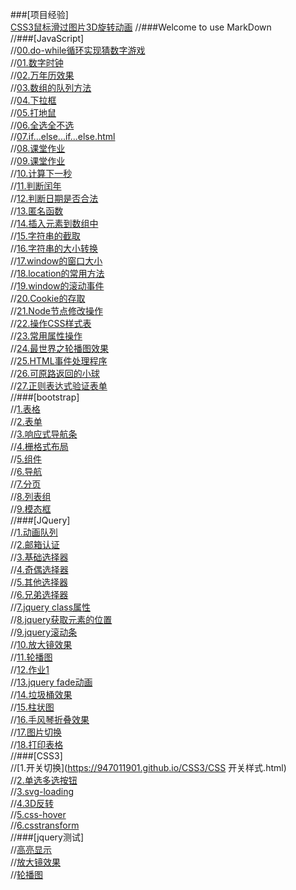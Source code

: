 ###[项目经验]<br />
[CSS3鼠标滑过图片3D旋转动画](https://947011901.github.io/DEMO/index.html)
//###Welcome to use MarkDown<br />
//###[JavaScript]<br />
//[00.do-while循环实现猜数字游戏](https://947011901.github.io/JavaScript/00-do-while循环实现猜数字游戏.html)<br />
//[01.数字时钟](https://947011901.github.io/JavaScript/04-数字时钟.html)<br />
//[02.万年历效果](https://947011901.github.io/JavaScript/05-万年历效果.html)<br />
//[03.数组的队列方法](https://947011901.github.io/JavaScript/06-数组的队列方法.html)<br />
//[04.下拉框](https://947011901.github.io/JavaScript/下拉框.html)<br />
//[05.打地鼠](https://947011901.github.io/JavaScript/打地鼠.html)<br />
//[06.全选全不选](https://947011901.github.io/JavaScript/全选全不选.html)<br />
//[07.if...else...if...else.html](https://947011901.github.io/JavaScript/02-if...else...if...else.html)<br />
//[08.课堂作业](https://947011901.github.io/JavaScript/05-课堂作业.html)<br />
//[09.课堂作业](https://947011901.github.io/JavaScript/06-课堂作业2.html)<br />
//[10.计算下一秒](https://947011901.github.io/JavaScript/计算下一秒.html)<br />
//[11.判断闰年](https://947011901.github.io/JavaScript/判断闰年.html)<br />
//[12.判断日期是否合法](https://947011901.github.io/JavaScript/判断日期是否合法.html)<br />
//[13.匿名函数](https://947011901.github.io/JavaScript/05-匿名函数.html)<br />
//[14.插入元素到数组中](https://947011901.github.io/JavaScript/插入元素到数组中.html)<br />
//[15.字符串的截取](https://947011901.github.io/JavaScript/06-字符串的截取.html)<br />
//[16.字符串的大小转换](https://947011901.github.io/JavaScript/07-字符串的大小写转换.html)<br />
//[17.window的窗口大小](https://947011901.github.io/JavaScript/02-window的窗口大小.html)<br />
//[18.location的常用方法](https://947011901.github.io/JavaScript/07-location的常用方法.html)<br />
//[19.window的滚动事件](https://947011901.github.io/JavaScript/11-window的滚动事件.html)<br />
//[20.Cookie的存取](https://947011901.github.io/JavaScript/12-Cookie的存取.html)<br />
//[21.Node节点修改操作](https://947011901.github.io/JavaScript/07-Node节点--修改操作.html)<br />
//[22.操作CSS样式表](https://947011901.github.io/JavaScript/02-操作CSS样式表.html)<br />
//[23.常用属性操作](https://947011901.github.io/JavaScript/01-常用属性操作.html)<br />
//[24.最世界之轮播图效果](https://947011901.github.io/JavaScript/04-最世界之轮播图效果/zuiWorld.html)<br />
//[25.HTML事件处理程序](https://947011901.github.io/JavaScript/02-HTML事件处理程序.html)<br />
//[26.可原路返回的小球](https://947011901.github.io/JavaScript/08-随手指移动的小球-可以原路返回.html)<br />
//[27.正则表达式验证表单](https://947011901.github.io/JavaScript/06-正则表达式验证表单.html)<br />
//###[bootstrap]<br />
//[1.表格](https://947011901.github.io/bootstrap/3.表格.html)<br />
//[2.表单](https://947011901.github.io/bootstrap/4.表单.html)<br />
//[3.响应式导航条](https://947011901.github.io/bootstrap/3.响应式导航.html)<br />
//[4.栅格式布局](https://947011901.github.io/bootstrap/1.栅格式布局.html)<br />
//[5.组件](https://947011901.github.io/bootstrap/7.组件.html)<br />
//[6.导航](https://947011901.github.io/bootstrap/8.导航.html)<br />
//[7.分页](https://947011901.github.io/bootstrap/5.分页.html)<br />
//[8.列表组](https://947011901.github.io/bootstrap/7.列表组.html)<br />
//[9.模态框](https://947011901.github.io/bootstrap/11.模态框.html)<br />
//###[JQuery]<br />
//[1.动画队列](https://947011901.github.io/JQuery/1.动画队列.html)<br />
//[2.邮箱认证](https://947011901.github.io/JQuery/2.邮箱认证.html)<br />
//[3.基础选择器](https://947011901.github.io/JQuery/3-基础选择器.html)<br />
//[4.奇偶选择器](https://947011901.github.io/JQuery/4.奇数偶数选择器.html)<br />
//[5.其他选择器](https://947011901.github.io/JQuery/4-其他选择器.html)<br />
//[6.兄弟选择器](https://947011901.github.io/JQuery/6.jquery兄弟选择器.html)<br />
//[7.jquery class属性](https://947011901.github.io/JQuery/5.class属性.html)<br />
//[8.jquery获取元素的位置](https://947011901.github.io/JQuery/6-jquery获取元素的位置.html)<br />
//[9.jquery滚动条](https://947011901.github.io/JQuery/7-jquery滚动条.html)<br />
//[10.放大镜效果](https://947011901.github.io/JQuery/8.放大镜效果.html)<br />
//[11.轮播图](https://947011901.github.io/JQuery/9.轮播图.html)<br />
//[12.作业1](https://947011901.github.io/JQuery/作业demo.html)<br />
//[13.jquery fade动画](https://947011901.github.io/JQuery/8.fade动画.html)<br />
//[14.垃圾桶效果](https://947011901.github.io/JQuery/垃圾桶效果.html)<br />
//[15.柱状图](https://947011901.github.io/JQuery/1.柱状图.html)<br />
//[16.手风琴折叠效果](https://947011901.github.io/JQuery/4.手风琴折叠效果.html)<br />
//[17.图片切换](https://947011901.github.io/JQuery/5.图片切换.html)<br />
//[18.打印表格](https://947011901.github.io/JQuery/2.jquery打印表格.html)<br />
//###[CSS3]<br />
//[1.开关切换](https://947011901.github.io/CSS3/CSS 开关样式.html)<br />
//[2.单选多选按钮](https://947011901.github.io/CSS3/CSS3-pretty-radio-checkbox.html)<br />
//[3.svg-loading](https://947011901.github.io/CSS3/02.svg-loading.html)<br />
//[4.3D反转](https://947011901.github.io/CSS3/01.chart.html)<br />
//[5.css-hover](https://947011901.github.io/CSS3/css-hover.html)<br />
//[6.csstransform](https://947011901.github.io/CSS3/csstransform.html)<br />
//###[jquery测试]<br />
//[高亮显示](https://947011901.github.io/JQuery/高亮显示.html)<br />
//[放大镜效果](https://947011901.github.io/JQuery/放大镜效果.html)<br />
//[轮播图](https://947011901.github.io/JQuery/轮播图.html)<br />